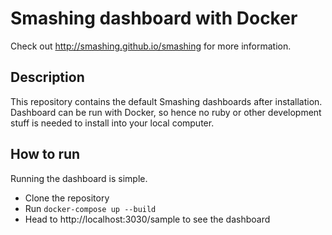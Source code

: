 # Smashing dashboard with Docker

Check out http://smashing.github.io/smashing for more information.

## Description

This repository contains the default Smashing dashboards after installation. Dashboard can be run with Docker, so hence no ruby or other development stuff is needed to install into your local computer.

## How to run

Running the dashboard is simple.

- Clone the repository
- Run `docker-compose up --build`
- Head to http://localhost:3030/sample to see the dashboard
